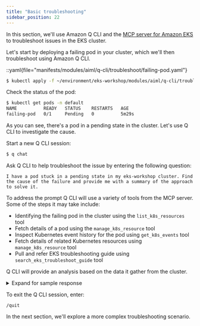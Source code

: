 ```yaml
---
title: "Basic troubleshooting"
sidebar_position: 22
---
```


In this section, we'll use Amazon Q CLI and the [MCP server for Amazon EKS](https://awslabs.github.io/mcp/servers/eks-mcp-server/) to troubleshoot issues in the EKS cluster.

Let's start by deploying a failing pod in your cluster, which we'll then troubleshoot using Amazon Q CLI.

::yaml{file="manifests/modules/aiml/q-cli/troubleshoot/failing-pod.yaml"}

```bash
$ kubectl apply -f ~/environment/eks-workshop/modules/aiml/q-cli/troubleshoot/failing-pod.yaml
```

Check the status of the pod:

```bash
$ kubectl get pods -n default
NAME          READY   STATUS    RESTARTS   AGE
failing-pod   0/1     Pending   0          5m29s
```

As you can see, there's a pod in a pending state in the cluster. Let's use Q CLI to investigate the cause.

Start a new Q CLI session:

```bash test=false
$ q chat
```

Ask Q CLI to help troubleshoot the issue by entering the following question:

```text
I have a pod stuck in a pending state in my eks-workshop cluster. Find the cause of the failure and provide me with a summary of the approach to solve it.
```

To address the prompt Q CLI will use a variety of tools from the MCP server. Some of the steps it may take include:

- Identifying the failing pod in the cluster using the `list_k8s_resources` tool
- Fetch details of a pod using the `manage_k8s_resource` tool
- Inspect Kubernetes event history for the pod using `get_k8s_events` tool
- Fetch details of related Kubernetes resources using `manage_k8s_resource` tool
- Pull and refer EKS troubleshooting guide using `search_eks_troubleshoot_guide` tool

Q CLI will provide an analysis based on the data it gather from the cluster.

<details>
  <summary>Expand for sample response</summary>

```text
## Pod Pending Issue Summary

Problem: Pod failing-pod in the default namespace is stuck in pending state.

Root Cause: The pod references a PersistentVolumeClaim named my-pvc that doesn't exist.

Error Details:
• Status: Unschedulable
• Message: persistentvolumeclaim "my-pvc" not found
• 0/3 nodes available due to missing PVC

Solutions:
1. Create the missing PVC - Create a PersistentVolumeClaim named my-pvc using the available gp2 StorageClass
2. Remove the volume requirement - Edit the pod to remove the volume mount and PVC reference
3. Delete the pod - If it's a test pod that's no longer needed

Available Resources:
• StorageClass gp2 is available for creating PVCs
• 3 worker nodes are healthy and available

The pod will automatically schedule once the PVC is created or the volume requirement is removed.
```

</details>

To exit the Q CLI session, enter:

```text
/quit
```

In the next section, we'll explore a more complex troubleshooting scenario.
